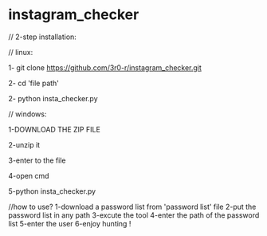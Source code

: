 # instagram_checker
// 2-step installation:

// linux:

1- git clone https://github.com/3r0-r/instagram_checker.git

2- cd 'file path'

2- python insta_checker.py

// windows:

1-DOWNLOAD THE ZIP FILE

2-unzip it

3-enter to the file

4-open cmd

5-python insta_checker.py


//how to use?
1-download a password list from 'password list' file
2-put the password list in any path 
3-excute the tool 
4-enter the path of the password list
5-enter the user 
6-enjoy hunting !
